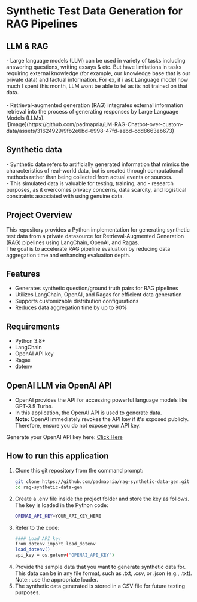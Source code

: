 # Synthetic Test Data Generation for RAG Pipelines

<h2> LLM & RAG  </h2>
- Large language models (LLM) can be used in variety of tasks including answering questions, writing essays & etc. But have limitations in tasks requiring external knowledge (for example, our knowledge base that is our private data) and factual information. For ex, if i ask Language model how much I spent this month, LLM wont be able to tel as its not trained on that data. <br/>
<br/>
- Retrieval-augmented generation (RAG) integrates external information retrieval into the process of generating responses by Large Language Models (LLMs). <br/>
![image](https://github.com/padmapria/LM-RAG-Chatbot-over-custom-data/assets/31624929/9fb2e6bd-6998-47fd-aebd-cdd8663eb673)

<h2> Synthetic data  </h2>
- Synthetic data refers to artificially generated information that mimics the characteristics of real-world data, but is created through computational methods rather than being collected from actual events or sources. <br/>
- This simulated data is valuable for testing, training, and - research purposes, as it overcomes privacy concerns, data scarcity, and logistical constraints associated with using genuine data.<br/>

## Project Overview

This repository provides a Python implementation for generating synthetic test data from a private datasource for Retrieval-Augmented Generation (RAG) pipelines using LangChain, OpenAI, and Ragas.  
The goal is to accelerate RAG pipeline evaluation by reducing data aggregation time and enhancing evaluation depth.

## Features

- Generates synthetic question/ground truth pairs for RAG pipelines  
- Utilizes LangChain, OpenAI, and Ragas for efficient data generation  
- Supports customizable distribution configurations  
- Reduces data aggregation time by up to 90%

## Requirements

- Python 3.8+  
- LangChain  
- OpenAI API key  
- Ragas  
- dotenv

## OpenAI LLM via OpenAI API

- OpenAI provides the API for accessing powerful language models like GPT-3.5 Turbo.  
- In this application, the OpenAI API is used to generate data.  
**Note:** OpenAI immediately revokes the API key if it's exposed publicly. Therefore, ensure you do not expose your API key.

Generate your OpenAI API key here: [Click Here](https://platform.openai.com/account/api-keys)

## How to run this application

1. Clone this git repository from the command prompt:
   ```bash
   git clone https://github.com/padmapria/rag-synthetic-data-gen.git    
   cd rag-synthetic-data-gen
   
2. Create a .env file inside the project folder and store the key as follows. The key is loaded in the Python code:
   ```bash
   OPENAI_API_KEY=YOUR_API_KEY_HERE

3. Refer to the code:
   ```bash
   #### Load API key
   from dotenv import load_dotenv   
   load_dotenv()   
   api_key = os.getenv("OPENAI_API_KEY")
   
4. Provide the sample data that you want to generate synthetic data for. This data can be in any file format, such as .txt, .csv, or .json (e.g., .txt). Note:: use the appropriate loader.
5. The synthetic data generated is stored in a CSV file for future testing purposes.
